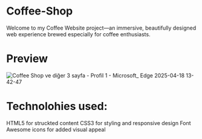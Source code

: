 # Coffee-Shop

Welcome to my Coffee Website project—an immersive, beautifully designed web experience brewed especially for coffee enthusiasts.

# Preview

![Coffee Shop ve diğer 3 sayfa - Profil 1 - Microsoft_ Edge 2025-04-18 13-42-47](https://github.com/user-attachments/assets/f3943306-aa11-4c88-a2c2-64aa23dcd0fc)


# Technolohies used:

HTML5 for struckted content
CSS3 for styling and responsive design
Font Awesome icons for added visual appeal
